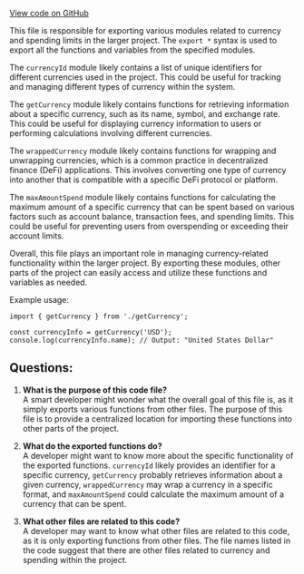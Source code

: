 [View code on GitHub](zoo-labs/zoo/blob/master/core/src/functions/currency/index.ts)

This file is responsible for exporting various modules related to currency and spending limits in the larger project. The `export *` syntax is used to export all the functions and variables from the specified modules. 

The `currencyId` module likely contains a list of unique identifiers for different currencies used in the project. This could be useful for tracking and managing different types of currency within the system.

The `getCurrency` module likely contains functions for retrieving information about a specific currency, such as its name, symbol, and exchange rate. This could be useful for displaying currency information to users or performing calculations involving different currencies.

The `wrappedCurrency` module likely contains functions for wrapping and unwrapping currencies, which is a common practice in decentralized finance (DeFi) applications. This involves converting one type of currency into another that is compatible with a specific DeFi protocol or platform.

The `maxAmountSpend` module likely contains functions for calculating the maximum amount of a specific currency that can be spent based on various factors such as account balance, transaction fees, and spending limits. This could be useful for preventing users from overspending or exceeding their account limits.

Overall, this file plays an important role in managing currency-related functionality within the larger project. By exporting these modules, other parts of the project can easily access and utilize these functions and variables as needed. 

Example usage:

```
import { getCurrency } from './getCurrency';

const currencyInfo = getCurrency('USD');
console.log(currencyInfo.name); // Output: "United States Dollar"
```
## Questions: 
 1. **What is the purpose of this code file?**\
A smart developer might wonder what the overall goal of this file is, as it simply exports various functions from other files. The purpose of this file is to provide a centralized location for importing these functions into other parts of the project.

2. **What do the exported functions do?**\
A developer might want to know more about the specific functionality of the exported functions. `currencyId` likely provides an identifier for a specific currency, `getCurrency` probably retrieves information about a given currency, `wrappedCurrency` may wrap a currency in a specific format, and `maxAmountSpend` could calculate the maximum amount of a currency that can be spent.

3. **What other files are related to this code?**\
A developer may want to know what other files are related to this code, as it is only exporting functions from other files. The file names listed in the code suggest that there are other files related to currency and spending within the project.